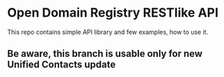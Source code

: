 # Open Domain Registry RESTlike API

This repo contains simple API library and few examples, how to use it.

## Be aware, this branch is usable only for new **Unified Contacts** update